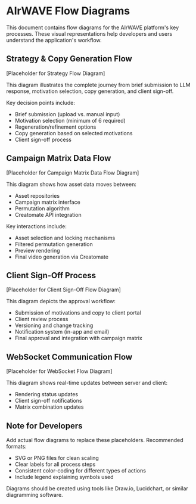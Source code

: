 # AIrWAVE Flow Diagrams

This document contains flow diagrams for the AIrWAVE platform's key processes. These visual representations help developers and users understand the application's workflow.

## Strategy & Copy Generation Flow

[Placeholder for Strategy Flow Diagram]

This diagram illustrates the complete journey from brief submission to LLM response, motivation selection, copy generation, and client sign-off.

Key decision points include:
- Brief submission (upload vs. manual input)
- Motivation selection (minimum of 6 required)
- Regeneration/refinement options
- Copy generation based on selected motivations
- Client sign-off process

## Campaign Matrix Data Flow

[Placeholder for Campaign Matrix Data Flow Diagram]

This diagram shows how asset data moves between:
- Asset repositories
- Campaign matrix interface
- Permutation algorithm
- Creatomate API integration

Key interactions include:
- Asset selection and locking mechanisms
- Filtered permutation generation
- Preview rendering
- Final video generation via Creatomate

## Client Sign-Off Process

[Placeholder for Client Sign-Off Flow Diagram]

This diagram depicts the approval workflow:
- Submission of motivations and copy to client portal
- Client review process
- Versioning and change tracking
- Notification system (in-app and email)
- Final approval and integration with campaign matrix

## WebSocket Communication Flow

[Placeholder for WebSocket Flow Diagram]

This diagram shows real-time updates between server and client:
- Rendering status updates
- Client sign-off notifications
- Matrix combination updates

## Note for Developers

Add actual flow diagrams to replace these placeholders. Recommended formats:
- SVG or PNG files for clean scaling
- Clear labels for all process steps
- Consistent color-coding for different types of actions
- Include legend explaining symbols used

Diagrams should be created using tools like Draw.io, Lucidchart, or similar diagramming software.